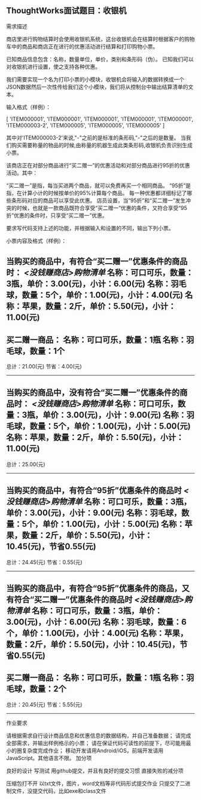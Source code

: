 ThoughtWorks面试题目：收银机
---

需求描述


商店里进行购物结算时会使用收银机系统，这台收银机会在结算时根据客户的购物车中的商品和商店正在进行的优惠活动进行结算和打印购物小票。

已知商品信息包含：名称，数量单位，单价，类别和条形码（伪）。 
已知我们可以对收银机进行设置，使之支持各种优惠。

我们需要实现一个名为打印小票的小模块，收银机会将输入的数据转换成一个JSON数据然后一次性传给我们这个小模块，我们将从控制台中输出结算清单的文本。

输入格式（样例）：

[
    'ITEM000001',
    'ITEM000001',
    'ITEM000001',
    'ITEM000001',
    'ITEM000001',
    'ITEM000003-2',
    'ITEM000005',
    'ITEM000005',
    'ITEM000005'
]

其中对'ITEM000003-2'来说,"-"之前的是标准的条形码,"-"之后的是数量。 
当我们购买需要称量的物品的时候,由称量的机器生成此类条形码,收银机负责识别生成小票。

该商店正在对部分商品进行“买二赠一”的优惠活动和对部分商品进行95折的优惠活动。其中：

“买二赠一”是指，每当买进两个商品，就可以免费再买一个相同商品。
“95折”是指，在计算小计的时候按单价的95%计算每个商品。
每一种优惠都详细标记了哪些条形码对应的商品可以享受此优惠。
店员设置，当“95折”和“买二赠一”发生冲突的时候，也就是一款商品既符合享受“买二赠一”优惠的条件，又符合享受“95折”优惠的条件时，只享受“买二赠一”优惠。

要求写代码支持上述的功能，并根据输入和设置的不同，输出下列小票。

小票内容及格式（样例）：

当购买的商品中，有符合“买二赠一”优惠条件的商品时：
***<没钱赚商店>购物清单***
名称：可口可乐，数量：3瓶，单价：3.00(元)，小计：6.00(元)
名称：羽毛球，数量：5个，单价：1.00(元)，小计：4.00(元)
名称：苹果，数量：2斤，单价：5.50(元)，小计：11.00(元)
----------------------
买二赠一商品：
名称：可口可乐，数量：1瓶
名称：羽毛球，数量：1个
----------------------
总计：21.00(元)
节省：4.00(元)
**********************

 

当购买的商品中，没有符合“买二赠一”优惠条件的商品时：
***<没钱赚商店>购物清单***
名称：可口可乐，数量：3瓶，单价：3.00(元)，小计：9.00(元)
名称：羽毛球，数量：5个，单价：1.00(元)，小计：5.00(元)
名称：苹果，数量：2斤，单价：5.50(元)，小计：11.00(元)
----------------------
总计：25.00(元)
**********************

 

当购买的商品中，有符合“95折”优惠条件的商品时
***<没钱赚商店>购物清单***
名称：可口可乐，数量：3瓶，单价：3.00(元)，小计：9.00(元)
名称：羽毛球，数量：5个，单价：1.00(元)，小计：5.00(元)
名称：苹果，数量：2斤，单价：5.50(元)，小计：10.45(元)，节省0.55(元)
----------------------
总计：24.45(元)
节省：0.55(元)
**********************

 

当购买的商品中，有符合“95折”优惠条件的商品，又有符合“买二赠一”优惠条件的商品时
***<没钱赚商店>购物清单***
名称：可口可乐，数量：3瓶，单价：3.00(元)，小计：6.00(元)
名称：羽毛球，数量：6个，单价：1.00(元)，小计：4.00(元)
名称：苹果，数量：2斤，单价：5.50(元)，小计：10.45(元)，节省0.55(元)
----------------------
买二赠一商品：
名称：可口可乐，数量：1瓶
名称：羽毛球，数量：2个
----------------------
总计：20.45(元)
节省：5.55(元)
**********************

 

作业要求

请根据需求自行设计商品信息和优惠信息的数据结构，并自己准备数据；
请完成全部需求，并输出样例格示的小票；
请在保证代码可读性的前提下，尽可能用最小的圈复杂度完成作业；
移动开发请用Android/iOS，前端开发请用JavaScript。其他语言不限。
加分项

良好的设计
写测试
用github提交，并且有良好的提交习惯
直接失败的减分项

压缩包打不开
以txt文件，图片，word文档等非代码形式提交作业
只提交了二进制文件，没提交代码，比如exe和class文件